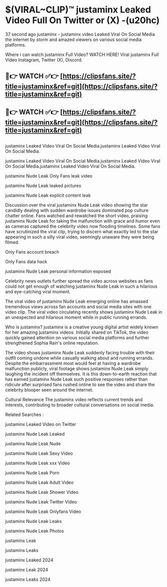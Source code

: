 # $(VIRAL~CLIP)™ justaminx Leaked Video Full On Twitter or (X) -(u20hc)
37 second ago justaminx - justaminx video Leaked Viral On Social Media the internet by storm and amazed viewers on various social media platforms.

Where i can watch justaminx Full Video? WATCH HERE! Viral justaminx Full Video Instagram, Twitter (X), Discord.

## 🔴👉 WATCH ✅👉 [https://clipsfans.site/?title=justaminx&ref=git](https://clipsfans.site/?title=justaminx&ref=git)
## 🔴👉 WATCH ✅👉 [https://clipsfans.site/?title=justaminx&ref=git](https://clipsfans.site/?title=justaminx&ref=git)
##
justaminx Leaked Video Viral On Social Media.justaminx Leaked Video Viral On Social Media.

justaminx Leaked Video Viral On Social Media.justaminx Leaked Video Viral On Social Media.justaminx Leaked Video Viral On Social Media.

justaminx Nude Leak Only Fans leak video

justaminx Nude Leak leaked pictures

justaminx Nude Leak explicit content leak

Discussion over the viral justaminx Nude Leak video showing the star candidly dealing with sudden wardrobe issues dominated pop culture chatter online. Fans watched and rewatched the short video, praising justaminx Nude Leak for taking the malfunction with grace and humor even as cameras captured the celebrity video now flooding timelines. Some fans have scrutinized the viral clip, trying to discern what exactly led to the star appearing in such a silly viral video, seemingly unaware they were being filmed.


Only Fans account breach

Only Fans data hack

justaminx Nude Leak personal information exposed

Celebrity news outlets further spread the video across websites as fans could not get enough of watching justaminx Nude Leak in such a hilarious and eye-catching viral moment.


The viral video of justaminx Nude Leak emerging online has amassed tremendous views across fan accounts and social media sites with one video clip. The viral video circulating recently shows justaminx Nude Leak in an unexpected and hilarious moment while in public running errands.


Who is justaminx? justaminx is a creative young digital artist widely known for her amazing justaminx videos. Initially shared on TikTok, the video quickly gained attention on various social media platforms and further strengthened Sophia Rain's online reputation.

The video shows justaminx Nude Leak suddenly facing trouble with their outfit coming undone while casually walking about and running errands. Despite the embarrassment most would feel at having a wardrobe malfunction publicly, viral footage shows justaminx Nude Leak simply laughing the incident off themselves. It is this down-to-earth reaction that has earned justaminx Nude Leak such positive responses rather than ridicule after surprised fans rushed online to see the video and share the celebrity blooper seen around the internet.

Cultural Relevance The justaminx video reflects current trends and interests, contributing to broader cultural conversations on social media.

Related Searches :

justaminx Leaked Video on Twitter

justaminx Nude Leak Leaked

justaminx Nude Leak Nude

justaminx Nude Leak Sexy Video

justaminx Nude Leak xxx Video

justaminx Nude Leak Porn

justaminx Nude Leak Adult Video

justaminx Nude Leak Shower Video

justaminx Nude Leak Twitter Video

justaminx Nude Leak Onlyfans Video

justaminx Nude Leak Leaks

justaminx Nude Leak Photos

justaminx Leak

justaminx Leaks

justaminx Leaked 2024

justaminx Leak 2024

justaminx Leaks 2024
